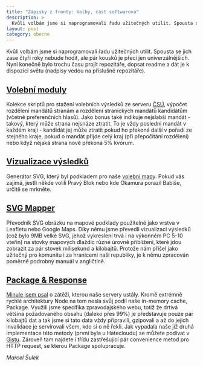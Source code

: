 ```yaml
---
title: "Zápisky z fronty: Volby, část softwarová"
description: >
  Kvůli volbám jsme si naprogramovali řadu užitečných utilit. Spousta se jich zase čtyři roky nebude hodit, ale pár kousků je přeci jen univerzálnějších. Nyní konečně bylo trochu času projít repozitáře, dopsat readme a dát je k dispozici světu.
layout: post
category: obecne
---
```


Kvůli volbám jsme si naprogramovali řadu užitečných utilit. Spousta se jich zase čtyři roky nebude hodit, ale pár kousků je přeci jen univerzálnějších. Nyní konečně bylo trochu času projít repozitáře, dopsat readme a dát je k dispozici světu (nadpisy vedou na příslušné repozitáře).

## [Volební moduly](https://github.com/economia/volebni-moduly)

Kolekce skriptů pro stažení volebních výsledků ze serveru [ČSÚ](http://volby.cz/opendata/opendata.htm), výpočet rozdělení mandátů stranám a rozdělení stranických mandátů kandidátům (včetně preferenčních hlasů). Jako bonus také indikuje nejslabší mandát - takový, který může strana nejsnáze ztratit. To je vždy poslední mandát v každém kraji - kandidát jej může ztratit pokud ho překoná další v pořadí ze stejného kraje, pokud o mandát přijde celý kraj (při přepočítání rozdělení) nebo když nějaká strana nově překoná 5% kvórum.

## [Vizualizace výsledků](https://github.com/economia/volby-2013)

Generátor SVG, který byl podkladem pro naše [volební mapy](http://data.blog.ihned.cz/c1-61086960-jak-se-zmenila-politicka-mapa-republiky-vysledky-snemovnich-voleb-v-kazde-obci-od-roku-1996-do-vcerejska). Pokud vás zajímá, jestli někde volili Pravý Blok nebo kde Okamura porazil Babiše, určitě se mrkněte.

## [SVG Mapper](https://github.com/economia/svg-mapper)

Převodník SVG obrázku na mapové podklady použitelné jako vrstva v Leafletu nebo Google Maps. Díky němu jsme převedli vizualizaci výsledků (což bylo 9MB velké SVG, jehož vykreslení trvá i na výkonném PC 5-10 vteřin) na stovky mapových dlaždic různé úrovně přiblížení, které jdou zobrazit za pár stovek milisekund a kilobajtů. Protože nám přišel jako užitečný pro komunitu i za hranicemi naší republiky, je k němu zpracován poměrně podrobný manuál v angličtině.

## [Package & Response](https://gist.github.com/veproza/7433985)

[Minule jsem psal](zapisky-z-fronty) o zátěži, kterou naše servery ustály. Kromě extrémně rychlé architektury Node na tom nesla svůj podíl naše in-memory cache, Package. Využili jsme specifika zpravodajského webu, totiž že drtivá většina požadovaného obsahu (daleko přes 99%) je představuje pouze pár kilobajtů dat a tak jsme si tato data vždy připravili, gzipovali a až do jejich invalidace je servírovali všem, kdo si o ně řekli. Jak vypadala naše již druhá implementace této metody (první byla u Hatecloudu) se můžete podívat v [Gistu](https://gist.github.com/veproza/7433985). Zároveň tam najdete i třídu zastřešující pár convenience metod pro HTTP request, se kterou Package spolupracuje.

*Marcel Šulek*
